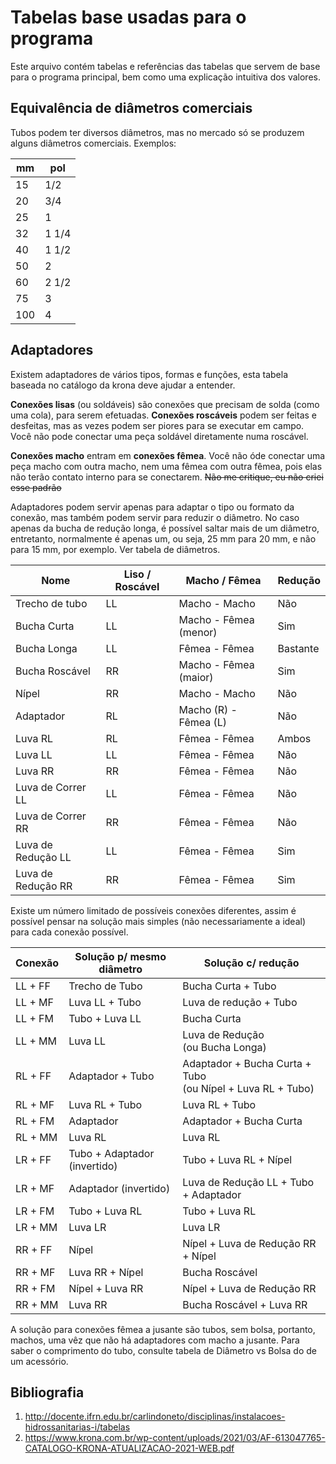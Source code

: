 # Tabelas base usadas para o programa
Este arquivo contém tabelas e referências das tabelas que servem de base para o programa principal, bem como uma explicação intuitiva dos valores.

## Equivalência de diâmetros comerciais
Tubos podem ter diversos diâmetros, mas no mercado só se produzem alguns diâmetros comerciais. Exemplos:

| mm  | pol   |
|-----|-------|
| 15  | 1/2   |
| 20  | 3/4   |
| 25  | 1     |
| 32  | 1 1/4 |
| 40  | 1 1/2 |
| 50  | 2     |
| 60  | 2 1/2 |
| 75  | 3     |
| 100 | 4     |

## Adaptadores
Existem adaptadores de vários tipos, formas e funções, esta tabela baseada no catálogo da krona deve ajudar a entender.

**Conexões lisas** (ou soldáveis) são conexões que precisam de solda (como uma cola), para serem efetuadas. **Conexões roscáveis** podem ser feitas
e desfeitas, mas as vezes podem ser piores para se executar em campo. Você não pode conectar uma peça soldável diretamente numa roscável.

**Conexões macho** entram em **conexões fêmea**. Você não óde conectar uma peça macho com outra macho, nem uma fêmea com outra fêmea, pois elas não terão
contato interno para se conectarem. ~~Não me critique, eu não criei esse padrão~~

Adaptadores podem servir apenas para adaptar o tipo ou formato da conexão, mas também podem servir para reduzir o diâmetro. No caso apenas da bucha de
redução longa, é possível saltar mais de um diâmetro, entretanto, normalmente é apenas um, ou seja, 25 mm para 20 mm, e não para 15 mm, por exemplo.
Ver tabela de diâmetros.

| Nome               | Liso / Roscável | Macho / Fêmea         | Redução  |
|--------------------|-----------------|-----------------------|----------|
| Trecho de tubo     | LL              | Macho - Macho         | Não      |
| Bucha Curta        | LL              | Macho - Fêmea (menor) | Sim      |
| Bucha Longa        | LL              | Fêmea - Fêmea         | Bastante |
| Bucha Roscável     | RR              | Macho - Fêmea (maior) | Sim      |
| Nípel              | RR              | Macho - Macho         | Não      |
| Adaptador          | RL              | Macho (R) - Fêmea (L) | Não      |
| Luva RL            | RL              | Fêmea - Fêmea         | Ambos    |
| Luva LL            | LL              | Fêmea - Fêmea         | Não      |
| Luva RR            | RR              | Fêmea - Fêmea         | Não      |
| Luva de Correr LL  | LL              | Fêmea - Fêmea         | Não      |
| Luva de Correr RR  | RR              | Fêmea - Fêmea         | Não      |
| Luva de Redução LL | LL              | Fêmea - Fêmea         | Sim      |
| Luva de Redução RR | RR              | Fêmea - Fêmea         | Sim      |

Existe um número limitado de possíveis conexões diferentes, assim é possível pensar na solução mais simples
(não necessariamente a ideal) para cada conexão possível.

| Conexão | Solução p/ mesmo diâmetro    | Solução c/ redução                                             |
|---------|------------------------------|----------------------------------------------------------------|
| LL + FF | Trecho de Tubo               | Bucha Curta + Tubo                                             |
| LL + MF | Luva LL + Tubo               | Luva de redução + Tubo                                         |
| LL + FM | Tubo + Luva LL               | Bucha Curta                                                    |
| LL + MM | Luva LL                      | Luva de Redução<br/>(ou Bucha Longa)                           |
| RL + FF | Adaptador + Tubo             | Adaptador + Bucha Curta + Tubo<br/>(ou Nípel + Luva RL + Tubo) |
| RL + MF | Luva RL + Tubo               | Luva RL + Tubo                                                 |
| RL + FM | Adaptador                    | Adaptador + Bucha Curta                                        |
| RL + MM | Luva RL                      | Luva RL                                                        |
| LR + FF | Tubo + Adaptador (invertido) | Tubo + Luva RL + Nípel                                         |
| LR + MF | Adaptador (invertido)        | Luva de Redução LL + Tubo + Adaptador                          |
| LR + FM | Tubo + Luva RL               | Tubo + Luva RL                                                 |
| LR + MM | Luva LR                      | Luva LR                                                        |
| RR + FF | Nípel                        | Nípel + Luva de Redução RR + Nípel                             |
| RR + MF | Luva RR + Nípel              | Bucha Roscável                                                 |
| RR + FM | Nípel + Luva RR              | Nípel + Luva de Redução RR                                     |
| RR + MM | Luva RR                      | Bucha Roscável + Luva RR                                       |

A solução para conexões fêmea a jusante são tubos, sem bolsa, portanto, machos,
uma vêz que não há adaptadores com macho a jusante. Para saber o comprimento do tubo,
consulte tabela de Diâmetro vs Bolsa do de um acessório.

## Bibliografia
1. http://docente.ifrn.edu.br/carlindoneto/disciplinas/instalacoes-hidrossanitarias-i/tabelas
2. https://www.krona.com.br/wp-content/uploads/2021/03/AF-613047765-CATALOGO-KRONA-ATUALIZACAO-2021-WEB.pdf
